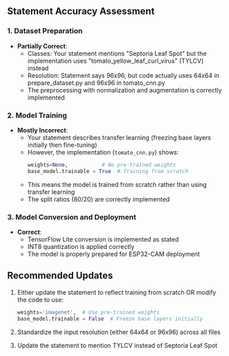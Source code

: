 ## Statement Accuracy Assessment

### 1. Dataset Preparation
- **Partially Correct**: 
  - Classes: Your statement mentions "Septoria Leaf Spot" but the implementation uses "tomato_yellow_leaf_curl_virus" (TYLCV) instead
  - Resolution: Statement says 96x96, but code actually uses 64x64 in prepare_dataset.py and 96x96 in tomato_cnn.py
  - The preprocessing with normalization and augmentation is correctly implemented

### 2. Model Training
- **Mostly Incorrect**:
  - Your statement describes transfer learning (freezing base layers initially then fine-tuning)
  - However, the implementation (`tomato_cnn.py`) shows:
    ```python
    weights=None,           # No pre-trained weights
    base_model.trainable = True  # Training from scratch
    ```
  - This means the model is trained from scratch rather than using transfer learning
  - The split ratios (80/20) are correctly implemented

### 3. Model Conversion and Deployment
- **Correct**:
  - TensorFlow Lite conversion is implemented as stated
  - INT8 quantization is applied correctly
  - The model is properly prepared for ESP32-CAM deployment

## Recommended Updates

1. Either update the statement to reflect training from scratch OR modify the code to use:
   ```python
   weights='imagenet',  # Use pre-trained weights
   base_model.trainable = False  # Freeze base layers initially
   ```

2. Standardize the input resolution (either 64x64 or 96x96) across all files

3. Update the statement to mention TYLCV instead of Septoria Leaf Spot
